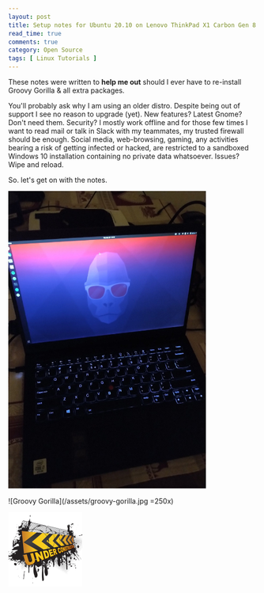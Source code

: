 ```yaml
---
layout: post
title: Setup notes for Ubuntu 20.10 on Lenovo ThinkPad X1 Carbon Gen 8
read_time: true
comments: true
category: Open Source 
tags: [ Linux Tutorials ]
---
```


These notes were written to **help me out** should I ever have to re-install Groovy Gorilla & all extra packages. 

You'll probably ask why I am using an older distro. Despite being out of support I see no reason to upgrade (yet). New features? Latest Gnome? Don't need them. Security? I mostly work offline and for those few times I want to read mail or talk in Slack with my teammates, my trusted firewall should be enough. Social media, web-browsing, gaming, any activities bearing a risk of getting infected or hacked, are restricted to a sandboxed Windows 10 installation containing no private data whatsoever. Issues? Wipe and reload.

So. let's get on with the notes.

<img src="/assets/groovy-gorilla.jpg" width="400">

![Groovy Gorilla](/assets/groovy-gorilla.jpg =250x) 

![](/assets/under-construction.png)
